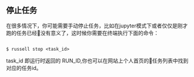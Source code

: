 ## 停止任务


在很多情况下，你可能需要手动停止任务，比如在jupyter模式下或者仅仅是刚才跑的任务已经没有意义了，这时候你需要在终端执行下面的命令：

```

$ russell stop <task_id>

```

task_id 即运行时返回的 RUN_ID,你也可以在网站上个人首页的任务列表中找到对应的任务id。